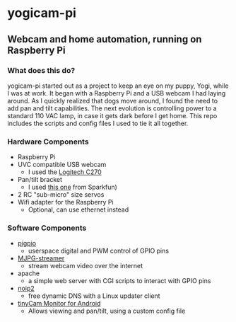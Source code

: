 # yogicam-pi## Webcam and home automation, running on Raspberry Pi### What does this do?yogicam-pi started out as a project to keep an eye on my puppy, Yogi, while I was at work. It began with a Raspberry Pi and a USB webcam I had laying around. As I quickly realized that dogs move around, I found the need to add pan and tilt capabilities.  The next evolution is controlling power to a standard 110 VAC lamp, in case it gets dark before I get home. This repo includes the scripts and config files I used to tie it all together. ### Hardware Components* Raspberry Pi* UVC compatible USB webcam 	* I used the [Logitech C270](http://www.amazon.com/Logitech-Widescreen-Webcam-Calling-Recording/dp/B004FHO5Y6)* Pan/tilt bracket 	* I used [this one](https://www.sparkfun.com/products/10335) from Sparkfun)* 2 RC "sub-micro" size servos* Wifi adapter for the Raspberry Pi 	* Optional, can use ethernet instead### Software Components* [pigpio](http://abyz.co.uk/rpi/pigpio/)	* userspace digital and PWM control of GPIO pins* [MJPG-streamer](https://sourceforge.net/projects/mjpg-streamer/)	* stream webcam video over the internet* apache 	* a simple web server with CGI scripts to interact with GPIO pins* [noip2](http://www.noip.com/) 	* free dynamic DNS with a Linux updater client* [tinyCam Monitor for Android](https://play.google.com/store/apps/details?id=com.alexvas.dvr.pro&hl=en)	* Allows viewing and pan/tilt, using a custom config file